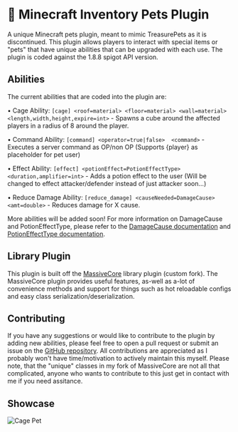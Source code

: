 # 🐾 Minecraft Inventory Pets Plugin

A unique Minecraft pets plugin, meant to mimic TreasurePets as it is discontinued. This plugin allows players to interact with special items or "pets" that have unique abilities that can be upgraded with each use. The plugin is coded against the 1.8.8 spigot API version.

## Abilities

The current abilities that are coded into the plugin are:

• Cage Ability: `[cage] <roof=material> <floor=material> <wall=material> <length,width,height,expire=int>` - Spawns a cube around the affected players in a radius of 8 around the player.

• Command Ability: `[command] <operator=true|false>  <command>` - Executes a server command  as OP/non OP (Supports {player} as placeholder for pet user)

• Effect Ability: `[effect] <potionEffect=PotionEffectType> <duration,amplifier=int>` - Adds a potion effect to the user (Will be changed to effect attacker/defender instead of just attacker soon...)

• Reduce Damage Ability: `[reduce_damage] <causeNeeded=DamageCause> <amt=double>` - Reduces damage for X cause.

More abilities will be added soon! For more information on DamageCause and PotionEffectType, please refer to the [DamageCause documentation](https://helpch.at/docs/1.8/org/bukkit/event/entity/EntityDamageEvent.DamageCause.html) and [PotionEffectType documentation](https://helpch.at/docs/1.8/index.html?org/bukkit/potion/PotionEffectType.html).

## Library Plugin

This plugin is built off the [MassiveCore](https://github.com/MassiveCraft) library plugin (custom fork). The MassiveCore plugin provides useful features, as-well as a-lot of convenience methods and support for things such as hot reloadable configs and easy class serialization/deserialization.

## Contributing

If you have any suggestions or would like to contribute to the plugin by adding new abilities, please feel free to open a pull request or submit an issue on the [GitHub repository](https://github.com/sp0oOk/Pets). All contributions are appreciated as I probably won't have time/motivation to actively maintain this myself. Please note, that the "unique" classes in my fork of MassiveCore are not all that complicated, anyone who wants to contribute to this just get in contact with me if you need assitance.


## Showcase

![Cage Pet](https://media.giphy.com/media/v1.Y2lkPTc5MGI3NjExYzU2YjdiNzc4MzNkNDBjOTA5NGVjZjg1MDE0N2YwZTcxMjVkYTg1ZSZlcD12MV9pbnRlcm5hbF9naWZzX2dpZklkJmN0PWc/fYn5qzpdG6S2Qityzf/giphy.gif)
